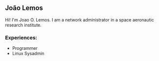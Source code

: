 
## João Lemos


 Hi! I'm Joao O. Lemos. I am a network administrator in a space aeronautic research institute.

### Experiences:
* Programmer
* Linux Sysadmin

